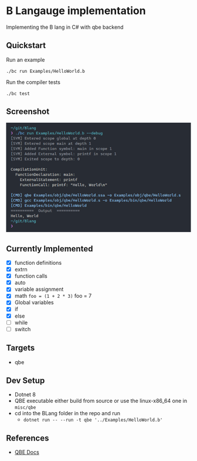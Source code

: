 # B Langauge implementation

Implementing the B lang in C# with qbe backend

## Quickstart

Run an example

```shell
./bc run Examples/HelloWorld.b
```

Run the compiler tests

```shell
./bc test
```

## Screenshot

![alt text](misc/screenshot.png)

## Currently Implemented

-   [x] function definitions
-   [x] extrn
-   [x] function calls
-   [x] auto
-   [x] variable assignment
-   [x] math `foo = (1 + 2 * 3)` foo = 7
-   [x] Global variables
-   [x] if
-   [x] else
-   [ ] while
-   [ ] switch

## Targets

-   qbe

## Dev Setup

-   Dotnet 8
-   QBE executable either build from source or use the linux-x86_64 one in `misc/qbe`
-   cd into the BLang folder in the repo and run
    -   `dotnet run -- --run -t qbe '../Examples/HelloWorld.b'`

## References

-   [QBE Docs](https://c9x.me/compile/doc/il.html)
